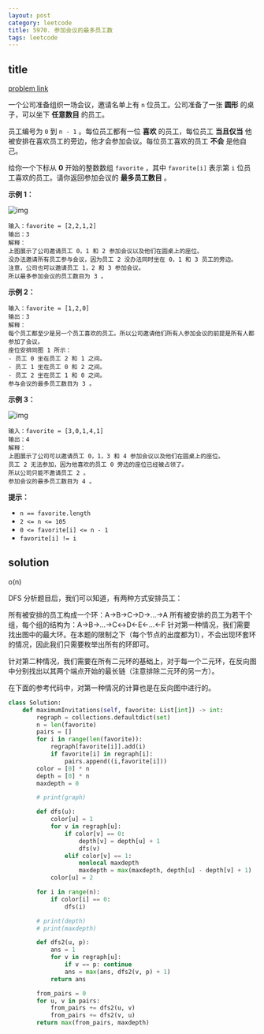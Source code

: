 ```yaml
---
layout: post
category: leetcode
title: 5970. 参加会议的最多员工数
tags: leetcode
---
```


## title
[problem link](https://leetcode-cn.com/problems/maximum-employees-to-be-invited-to-a-meeting/)

一个公司准备组织一场会议，邀请名单上有 `n` 位员工。公司准备了一张 **圆形** 的桌子，可以坐下 **任意数目** 的员工。

员工编号为 `0` 到 `n - 1` 。每位员工都有一位 **喜欢** 的员工，每位员工 **当且仅当** 他被安排在喜欢员工的旁边，他才会参加会议。每位员工喜欢的员工 **不会** 是他自己。

给你一个下标从 **0** 开始的整数数组 `favorite` ，其中 `favorite[i]` 表示第 `i` 位员工喜欢的员工。请你返回参加会议的 **最多员工数目** 。

 

**示例 1：**

![img](https://assets.leetcode.com/uploads/2021/12/14/ex1.png)

```
输入：favorite = [2,2,1,2]
输出：3
解释：
上图展示了公司邀请员工 0，1 和 2 参加会议以及他们在圆桌上的座位。
没办法邀请所有员工参与会议，因为员工 2 没办法同时坐在 0，1 和 3 员工的旁边。
注意，公司也可以邀请员工 1，2 和 3 参加会议。
所以最多参加会议的员工数目为 3 。
```

**示例 2：**

```
输入：favorite = [1,2,0]
输出：3
解释：
每个员工都至少是另一个员工喜欢的员工。所以公司邀请他们所有人参加会议的前提是所有人都参加了会议。
座位安排同图 1 所示：
- 员工 0 坐在员工 2 和 1 之间。
- 员工 1 坐在员工 0 和 2 之间。
- 员工 2 坐在员工 1 和 0 之间。
参与会议的最多员工数目为 3 。
```

**示例 3：**

![img](https://assets.leetcode.com/uploads/2021/12/14/ex2.png)

```
输入：favorite = [3,0,1,4,1]
输出：4
解释：
上图展示了公司可以邀请员工 0，1，3 和 4 参加会议以及他们在圆桌上的座位。
员工 2 无法参加，因为他喜欢的员工 0 旁边的座位已经被占领了。
所以公司只能不邀请员工 2 。
参加会议的最多员工数目为 4 。
```

 

**提示：**

- `n == favorite.length`
- `2 <= n <= 105`
- `0 <= favorite[i] <= n - 1`
- `favorite[i] != i`

## solution

o(n)

DFS
分析题目后，我们可以知道，有两种方式安排员工：

所有被安排的员工构成一个环：A->B->C->D->…->A
所有被安排的员工为若干个组，每个组的结构为：A->B->…->C↔D<-E<-…<-F
针对第一种情况，我们需要找出图中的最大环。在本题的限制之下（每个节点的出度都为1），不会出现环套环的情况，因此我们只需要枚举出所有的环即可。

针对第二种情况，我们需要在所有二元环的基础上，对于每一个二元环，在反向图中分别找出以其两个端点开始的最长链（注意排除二元环的另一方）。

在下面的参考代码中，对第一种情况的计算也是在反向图中进行的。

```python
class Solution:
    def maximumInvitations(self, favorite: List[int]) -> int:
        regraph = collections.defaultdict(set)
        n = len(favorite)
        pairs = []
        for i in range(len(favorite)):
            regraph[favorite[i]].add(i)
            if favorite[i] in regraph[i]:
                pairs.append((i,favorite[i]))
        color = [0] * n
        depth = [0] * n
        maxdepth = 0

        # print(graph)

        def dfs(u):
            color[u] = 1
            for v in regraph[u]:
                if color[v] == 0:
                    depth[v] = depth[u] + 1
                    dfs(v)
                elif color[v] == 1:
                    nonlocal maxdepth
                    maxdepth = max(maxdepth, depth[u] - depth[v] + 1)
            color[u] = 2

        for i in range(n):
            if color[i] == 0:
                dfs(i)

        # print(depth)
        # print(maxdepth)

        def dfs2(u, p):
            ans = 1
            for v in regraph[u]:
                if v == p: continue
                ans = max(ans, dfs2(v, p) + 1)
            return ans

        from_pairs = 0
        for u, v in pairs:
            from_pairs += dfs2(u, v)
            from_pairs += dfs2(v, u)
        return max(from_pairs, maxdepth)

```
